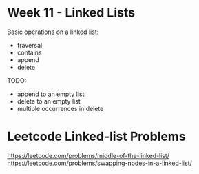 # Week 11 - Linked Lists

Basic operations on a linked list:
- traversal
- contains
- append
- delete

TODO:
- append to an empty list
- delete to an empty list
- multiple occurrences in delete

# Leetcode Linked-list Problems

https://leetcode.com/problems/middle-of-the-linked-list/
https://leetcode.com/problems/swapping-nodes-in-a-linked-list/
